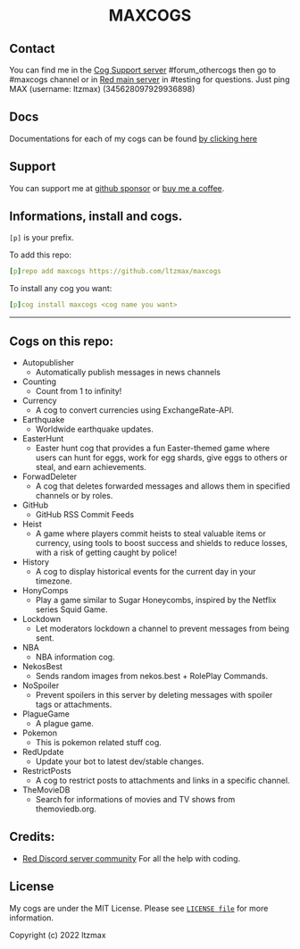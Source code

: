 <h1 align="center">MAXCOGS</h1>

## Contact
You can find me in the [Cog Support server](https://discord.gg/GET4DVk) #forum_othercogs then go to #maxcogs channel or in [Red main server](https://discord.gg/red) in #testing for questions. Just ping MAX (username: ltzmax) (345628097929936898)

## Docs
Documentations for each of my cogs can be found [by clicking here](https://cogs.maxapp.tv/)

## Support
You can support me at [github sponsor](https://github.com/sponsors/ltzmax) or [buy me a coffee](https://www.buymeacoffee.com/ltzmax).

## Informations, install and cogs.
`[p]` is your prefix.

To add this repo:

```yaml
[p]repo add maxcogs https://github.com/ltzmax/maxcogs
```

To install any cog you want:

```yaml
[p]cog install maxcogs <cog name you want>
```
---------------------------------------------------------------
## Cogs on this repo: 
- Autopublisher
    - Automatically publish messages in news channels
- Counting
    - Count from 1 to infinity!
- Currency
    - A cog to convert currencies using ExchangeRate-API.
- Earthquake
    - Worldwide earthquake updates.
- EasterHunt
    - Easter hunt cog that provides a fun Easter-themed game where users can hunt for eggs, work for egg shards, give eggs to others or steal, and earn achievements.
- ForwadDeleter
    - A cog that deletes forwarded messages and allows them in specified channels or by roles.
- GitHub
    - GitHub RSS Commit Feeds
- Heist
    - A game where players commit heists to steal valuable items or currency, using tools to boost success and shields to reduce losses, with a risk of getting caught by police!
- History
    - A cog to display historical events for the current day in your timezone.
- HonyComps
    - Play a game similar to Sugar Honeycombs, inspired by the Netflix series Squid Game.
- Lockdown
    - Let moderators lockdown a channel to prevent messages from being sent.
- NBA
    - NBA information cog.
- NekosBest
    - Sends random images from nekos.best + RolePlay Commands.
- NoSpoiler
    - Prevent spoilers in this server by deleting messages with spoiler tags or attachments.
- PlagueGame
    - A plague game.
- Pokemon
    - This is pokemon related stuff cog.
- RedUpdate
    - Update your bot to latest dev/stable changes.
- RestrictPosts
    - A cog to restrict posts to attachments and links in a specific channel.
- TheMovieDB
    - Search for informations of movies and TV shows from themoviedb.org.

## Credits:
- [Red Discord server community](https://discord.gg/red) For all the help with coding.

## License
My cogs are under the MIT License. Please see [`LICENSE file`](https://github.com/ltzmax/maxcogs/blob/master/LICENSE) for more information.

Copyright (c) 2022 ltzmax
